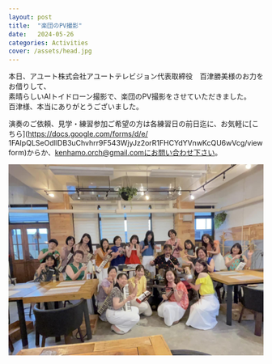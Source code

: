 ```yaml
---
layout: post
title:  "楽団のPV撮影"
date:   2024-05-26 
categories: Activities
cover: /assets/head.jpg
---
```


本日、アユート株式会社アユートテレビジョン代表取締役　百津勝美様のお力をお借りして、  
素晴らしいAIトイドローン撮影で、楽団のPV撮影をさせていただきました。  
百津様、本当にありがとうございました。  
  
演奏のご依頼、見学・練習参加ご希望の方は各練習日の前日迄に、お気軽に[こちら](https://docs.google.com/forms/d/e/  1FAIpQLSeOdIlDB3uChvhrr9F543WjyJz2orR1FHCYdYVnwKcQU6wVcg/viewform)からか、kenhamo.orch@gmail.comにお問い合わせ下さい。 
  
<img border="0" src="/assets/20240526-1.jpg"> 